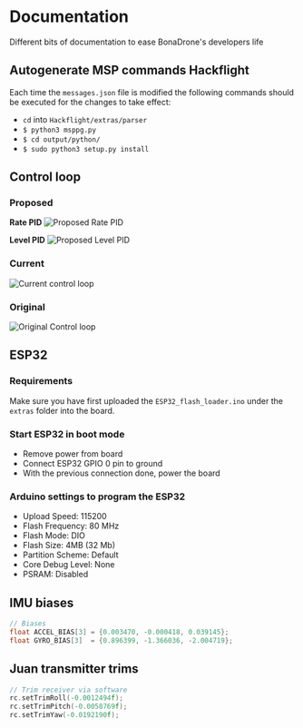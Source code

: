 # Documentation
Different bits of documentation to ease BonaDrone's developers life


## Autogenerate MSP commands Hackflight
Each time the `messages.json` file is modified the following commands should be executed for the changes to take effect:
* `cd` into `Hackflight/extras/parser`
* `$ python3 msppg.py`
* `$ cd output/python/`
* `$ sudo python3 setup.py install`


## Control loop

### Proposed
**Rate PID**
![Proposed Rate PID](extras/rate-pid.png)

**Level PID**
![Proposed Level PID](extras/level-pid.png)

### Current
![Current control loop](extras/PID-modified.png)

### Original
![Original Control loop](extras/PID-Loop-Original.png)

## ESP32 

### Requirements

Make sure you have first uploaded the `ESP32_flash_loader.ino` under the `extras` folder into the board.

### Start ESP32 in boot mode

* Remove power from board
* Connect ESP32 GPIO 0 pin to ground
* With the previous connection done, power the board

### Arduino settings to program the ESP32

* Upload Speed: 115200
* Flash Frequency: 80 MHz
* Flash Mode: DIO
* Flash Size: 4MB (32 Mb)
* Partition Scheme: Default
* Core Debug Level: None
* PSRAM: Disabled

## IMU biases
```C
// Biases
float ACCEL_BIAS[3] = {0.003470, -0.000418, 0.039145};
float GYRO_BIAS[3]  = {0.896399, -1.366036, -2.004719}; 
```

## Juan transmitter trims
```C
// Trim receiver via software
rc.setTrimRoll(-0.0012494f);
rc.setTrimPitch(-0.0058769f);
rc.setTrimYaw(-0.0192190f);
```

